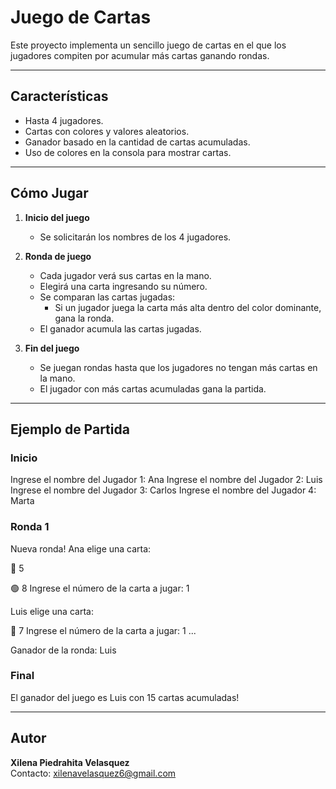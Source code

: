 # Juego de Cartas 

Este proyecto implementa un sencillo juego de cartas en el que los jugadores compiten por acumular más cartas ganando rondas.

---

## Características
- Hasta 4 jugadores.
- Cartas con colores y valores aleatorios.
- Ganador basado en la cantidad de cartas acumuladas.
- Uso de colores en la consola para mostrar cartas.

---


## Cómo Jugar
1. **Inicio del juego**  
   - Se solicitarán los nombres de los 4 jugadores.

2. **Ronda de juego**  
   - Cada jugador verá sus cartas en la mano.  
   - Elegirá una carta ingresando su número.  
   - Se comparan las cartas jugadas:  
     - Si un jugador juega la carta más alta dentro del color dominante, gana la ronda.  
   - El ganador acumula las cartas jugadas.  

3. **Fin del juego**  
   - Se juegan rondas hasta que los jugadores no tengan más cartas en la mano.  
   - El jugador con más cartas acumuladas gana la partida.  

---

## Ejemplo de Partida
### Inicio
Ingrese el nombre del Jugador 1: Ana Ingrese el nombre del Jugador 2: Luis Ingrese el nombre del Jugador 3: Carlos Ingrese el nombre del Jugador 4: Marta

### Ronda 1
Nueva ronda! Ana elige una carta:

🔴 5

🟢 8
Ingrese el número de la carta a jugar: 1

Luis elige una carta:

🔴 7 Ingrese el número de la carta a jugar: 1 ...

Ganador de la ronda: Luis

### Final
El ganador del juego es Luis con 15 cartas acumuladas!

---

## Autor
**Xilena Piedrahita Velasquez**  
Contacto: xilenavelasquez6@gmail.com
